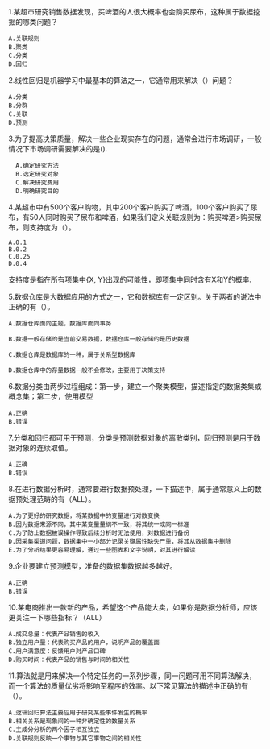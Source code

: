 1.某超市研究销售数据发现，买啤酒的人很大概率也会购买尿布，这种属于数据挖掘的哪类问题？

    A.关联规则
    B.聚类
    C.分类
    D.回归

2.线性回归是机器学习中最基本的算法之一，它通常用来解决（）问题？

    A.分类
    B.分群
    C.关联
    D.预测

3.为了提高决策质量，解决一些企业现实存在的问题，通常会进行市场调研，一般情况下市场调研需要解决的是().

      A.确定研究方法
      B.选定研究对象
      C.解决研究费用
      D.明确研究目的
  
4.某超市中有500个客户购物，其中200个客户购买了啤酒，100个客户购买了尿布，有50人同时购买了尿布和啤酒，如果我们定义关联规则为：购买啤酒>购买尿布，则支持度为（）。

    A.0.1
    B.0.2
    C.0.25
    D.0.4
支持度是指在所有项集中{X, Y}出现的可能性，即项集中同时含有X和Y的概率.

5.数据仓库是大数据应用的方式之一，它和数据库有一定区别。关于两者的说法中正确的有（）。

    A.数据仓库面向主题，数据库面向事务

    B.数据一般存储的是当前交易数据，数据仓库一般存储的是历史数据

    C.数据仓库是数据库的一种，属于关系型数据库

    D.数据仓库中的存量数据一般不会修改，主要用于决策支持

6.数据分类由两步过程组成：第一步，建立一个聚类模型，描述指定的数据类集或概念集；第二步，使用模型

    A.正确
    B.错误

7.分类和回归都可用于预测，分类是预测数据对象的离散类别，回归预测是用于数据对象的连续取值。

    A.正确
    B.错误

8.在进行数据分析时，通常要进行数据预处理，一下描述中，属于通常意义上的数据预处理范畴的有（ALL）。

    A.为了更好的研究数据，将某数据中的变量进行对数变换
    B.因为数据来源不同，其中某变量量纲不一致，将其统一成同一标准
    C.为了防止数据被误操作导致后续分析时无法使用，对数据进行备份
    D.因采集渠道问题，数据集中一小部分记录关键属性缺失严重，将其从数据集中删除
    E.为了分析结果更容易理解，通过一些图表和文字说明，对其进行解读

9.企业要建立预测模型，准备的数据集数据越多越好。

    A.正确
    B.错误

10.某电商推出一款新的产品，希望这个产品能大卖，如果你是数据分析师，应该更关注一下哪些指标？（ALL）

    A.成交总量：代表产品销售的收入
    B.独立用户量：代表购买产品的用户，说明产品的覆盖面
    C.用户满意度：反馈用户对产品口碑
    D.购买时间：代表产品的销售与时间的相关性

11.算法就是用来解决一个特定任务的一系列步骤，同一问题可用不同算法解决，而一个算法的质量优劣将影响至程序的效率。以下常见算法的描述中正确的有（）。

    A.逻辑回归算法主要应用于研究某些事件发生的概率
    B.相关关系是现象间的一种非确定性的数量关系
    C.主成分分析的两个因子相互独立
    D.关联规则反映一个事物与其它事物之间的相关性
